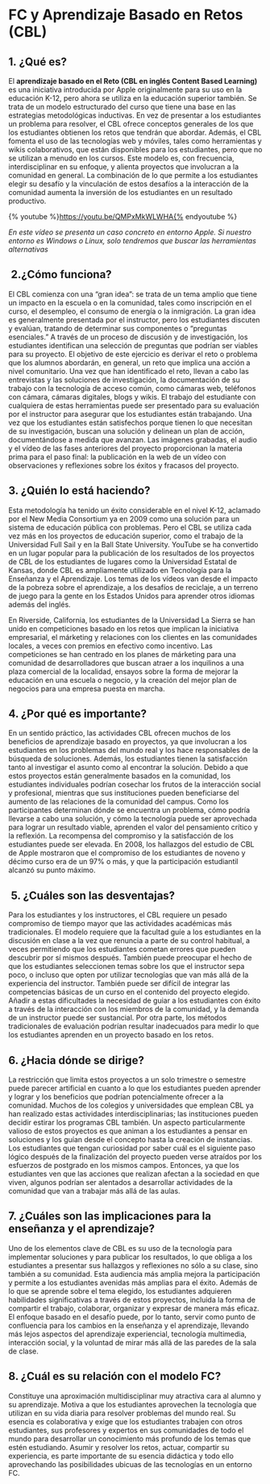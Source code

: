 # FC y Aprendizaje Basado en Retos (CBL)

## 1. ¿Qué es? 

El **aprendizaje basado en el Reto (CBL en inglés Content Based Learning)** es una iniciativa introducida por Apple originalmente para su uso en la educación K-12, pero ahora se utiliza en la educación superior también. Se trata de un modelo estructurado del curso que tiene una base en las estrategias metodológicas inductivas. En vez de presentar a los estudiantes un problema para resolver, el CBL ofrece conceptos generales de los que los estudiantes obtienen los retos que tendrán que abordar. Además, el CBL fomenta el uso de las tecnologías web y móviles, tales como herramientas y wikis colaborativos, que están disponibles para los estudiantes, pero que no se utilizan a menudo en los cursos. Este modelo es, con frecuencia, interdisciplinar en su enfoque, y alienta proyectos que involucran a la comunidad en general. La combinación de lo que permite a los estudiantes elegir su desafío y la vinculación de estos desafíos a la interacción de la comunidad aumenta la inversión de los estudiantes en un resultado productivo.

{% youtube %}https://youtu.be/QMPxMkWLWHA{% endyoutube %}

_En este vídeo se presenta un caso concreto en entorno Apple. Si nuestro entorno es Windows o Linux, solo tendremos que buscar las herramientas alternativas_

##  2.¿Cómo funciona?

El CBL comienza con una “gran idea”: se trata de un tema amplio que tiene un impacto en la escuela o en la comunidad, tales como inscripción en el curso, el desempleo, el consumo de energía o la inmigración. La gran idea es generalmente presentada por el instructor, pero los estudiantes discuten y evalúan, tratando de determinar sus componentes o “preguntas esenciales.” A través de un proceso de discusión y de investigación, los estudiantes identifican una selección de preguntas que podrían ser viables para su proyecto. El objetivo de este ejercicio es derivar el reto o problema que los alumnos abordarán, en general, un reto que implica una acción a nivel comunitario. Una vez que han identificado el reto, llevan a cabo las entrevistas y las soluciones de investigación, la documentación de su trabajo con la tecnología de acceso común, como cámaras web, teléfonos con cámara, cámaras digitales, blogs y wikis. El trabajo del estudiante con cualquiera de estas herramientas puede ser presentado para su evaluación por el instructor para asegurar que los estudiantes están trabajando. Una vez que los estudiantes están satisfechos porque tienen lo que necesitan de su investigación, buscan una solución y delinean un plan de acción, documentándose a medida que avanzan. Las imágenes grabadas, el audio y el vídeo de las fases anteriores del proyecto proporcionan la materia prima para el paso final: la publicación en la web de un vídeo con observaciones y reflexiones sobre los éxitos y fracasos del proyecto.

## 3\. ¿Quién lo está haciendo?

Esta metodología ha tenido un éxito considerable en el nivel K-12, aclamado por el New Media Consortium ya en 2009 como una solución para un sistema de educación pública con problemas. Pero el CBL se utiliza cada vez más en los proyectos de educación superior, como el trabajo de la Universidad Full Sail y en la Ball State University. YouTube se ha convertido en un lugar popular para la publicación de los resultados de los proyectos de CBL de los estudiantes de lugares como la Universidad Estatal de Kansas, donde CBL es ampliamente utilizado en Tecnología para la Enseñanza y el Aprendizaje. Los temas de los vídeos van desde el impacto de la pobreza sobre el aprendizaje, a los desafíos de reciclaje, a un terreno de juego para la gente en los Estados Unidos para aprender otros idiomas además del inglés.

En Riverside, California, los estudiantes de la Universidad La Sierra se han unido en competiciones basado en los retos que implican la iniciativa empresarial, el márketing y relaciones con los clientes en las comunidades locales, a veces con premios en efectivo como incentivo. Las competiciones se han centrado en los planes de márketing para una comunidad de desarrolladores que buscan atraer a los inquilinos a una plaza comercial de la localidad, ensayos sobre la forma de mejorar la educación en una escuela o negocio, y la creación del mejor plan de negocios para una empresa puesta en marcha.

## 4\. ¿Por qué es importante?

En un sentido práctico, las actividades CBL ofrecen muchos de los beneficios de aprendizaje basado en proyectos, ya que involucran a los estudiantes en los problemas del mundo real y los hace responsables de la búsqueda de soluciones. Además, los estudiantes tienen la satisfacción tanto al investigar el asunto como al encontrar la solución. Debido a que estos proyectos están generalmente basados en la comunidad, los estudiantes individuales podrían cosechar los frutos de la interacción social y profesional, mientras que sus instituciones pueden beneficiarse del aumento de las relaciones de la comunidad del campus. Como los participantes determinan dónde se encuentra un problema, cómo podría llevarse a cabo una solución, y cómo la tecnología puede ser aprovechada para lograr un resultado viable, aprenden el valor del pensamiento crítico y la reflexión. La recompensa del compromiso y la satisfacción de los estudiantes puede ser elevada. En 2008, los hallazgos del estudio de CBL de Apple mostraron que el compromiso de los estudiantes de noveno y décimo curso era de un 97% o más, y que la participación estudiantil alcanzó su punto máximo.

##  5\. ¿Cuáles son las desventajas?

Para los estudiantes y los instructores, el CBL requiere un pesado compromiso de tiempo mayor que las actividades académicas más tradicionales. El modelo requiere que la facultad guíe a los estudiantes en la discusión en clase a la vez que renuncia a parte de su control habitual, a veces permitiendo que los estudiantes cometan errores que pueden descubrir por sí mismos después. También puede preocupar el hecho de que los estudiantes seleccionen temas sobre los que el instructor sepa poco, o incluso que opten por utilizar tecnologías que van más allá de la experiencia del instructor. También puede ser difícil de integrar las competencias básicas de un curso en el contenido del proyecto elegido. Añadir a estas dificultades la necesidad de guiar a los estudiantes con éxito a través de la interacción con los miembros de la comunidad, y la demanda de un instructor puede ser sustancial. Por otra parte, los métodos tradicionales de evaluación podrían resultar inadecuados para medir lo que los estudiantes aprenden en un proyecto basado en los retos.

## 6\. ¿Hacia dónde se dirige?

La restricción que limita estos proyectos a un solo trimestre o semestre puede parecer artificial en cuanto a lo que los estudiantes pueden aprender y lograr y los beneficios que podrían potencialmente ofrecer a la comunidad. Muchos de los colegios y universidades que emplean CBL ya han realizado estas actividades interdisciplinarias; las instituciones pueden decidir estirar los programas CBL también. Un aspecto particularmente valioso de estos proyectos es que animan a los estudiantes a pensar en soluciones y los guían desde el concepto hasta la creación de instancias. Los estudiantes que tengan curiosidad por saber cuál es el siguiente paso lógico después de la finalización del proyecto pueden verse atraídos por los esfuerzos de postgrado en los mismos campos. Entonces, ya que los estudiantes ven que las acciones que realizan afectan a la sociedad en que viven, algunos podrían ser alentados a desarrollar actividades de la comunidad que van a trabajar más allá de las aulas.

## 7\. ¿Cuáles son las implicaciones para la enseñanza y el aprendizaje?

Uno de los elementos clave de CBL es su uso de la tecnología para implementar soluciones y para publicar los resultados, lo que obliga a los estudiantes a presentar sus hallazgos y reflexiones no sólo a su clase, sino también a su comunidad. Esta audiencia más amplia mejora la participación y permite a los estudiantes avenidas más amplias para el éxito. Además de lo que se aprende sobre el tema elegido, los estudiantes adquieren habilidades significativas a través de estos proyectos, incluida la forma de compartir el trabajo, colaborar, organizar y expresar de manera más eficaz. El enfoque basado en el desafío puede, por lo tanto, servir como punto de confluencia para los cambios en la enseñanza y el aprendizaje, llevando más lejos aspectos del aprendizaje experiencial, tecnología multimedia, interacción social, y la voluntad de mirar más allá de las paredes de la sala de clase.

## 8\. ¿Cuál es su relación con el modelo FC?

Constituye una aproximación multidisciplinar muy atractiva cara al alumno y su aprendizaje. Motiva a que los estudiantes aprovechen la tecnología que utilizan en su vida diaria para resolver problemas del mundo real. Su esencia es colaborativa y exige que los estudiantes trabajen con otros estudiantes, sus profesores y expertos en sus comunidades de todo el mundo para desarrollar un conocimiento más profundo de los temas que estén estudiando. Asumir y resolver los retos, actuar, compartir su experiencia, es parte importante de su esencia didáctica y todo ello aprovechando las posibilidades ubicuas de las tecnologías en un entorno FC.

